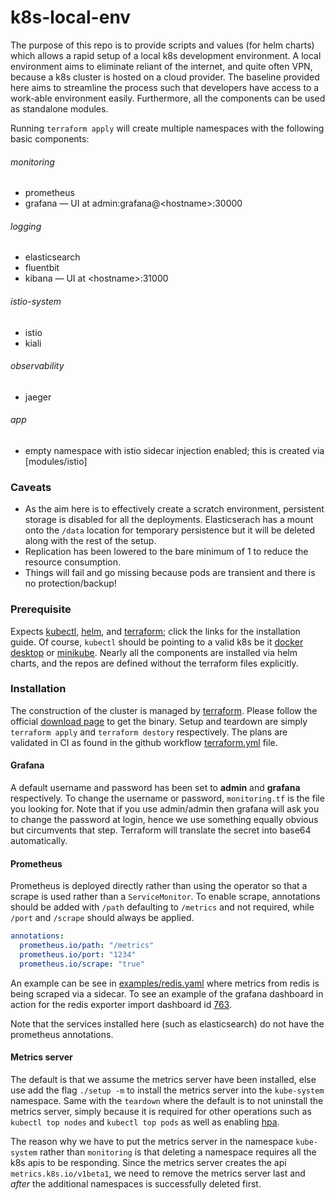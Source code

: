 # k8s-local-env
The purpose of this repo is to provide scripts and values (for helm charts) which allows a rapid setup
of a local k8s development environment. A local environment aims to eliminate reliant of the internet, and quite
often VPN, because a k8s cluster is hosted on a cloud provider. The baseline provided here aims to streamline
the process such that developers have access to a work-able environment easily.  Furthermore, all the
components can be used as standalone modules.

Running `terraform apply` will create multiple namespaces with the following basic components:

###### monitoring
  - prometheus
  - grafana &mdash; UI at admin:grafana@\<hostname\>:30000
  
###### logging
  - elasticsearch
  - fluentbit
  - kibana &mdash; UI at \<hostname\>:31000

###### istio-system
  - istio
  - kiali

###### observability
  - jaeger

###### app
  - empty namespace with istio sidecar injection enabled; this is created via [modules/istio]

### Caveats
  - As the aim here is to effectively create a scratch environment, persistent storage is disabled for all the
    deployments.  Elasticserach has a mount onto the `/data` location for temporary persistence but it
    will be deleted along with the rest of the setup.
  - Replication has been lowered to the bare minimum of 1 to reduce the resource consumption.
  - Things will fail and go missing because pods are transient and there is no protection/backup!

### Prerequisite
Expects [kubectl](https://kubernetes.io/docs/tasks/tools/install-kubectl/),
[helm](https://helm.sh/docs/intro/install/), and
[terraform](https://www.terraform.io/downloads.html); click the links for the installation guide.
Of course, `kubectl` should  be pointing to a valid k8s be it
[docker desktop](https://www.docker.com/products/docker-desktop) or
[minikube](https://github.com/kubernetes/minikube).  Nearly all the components are installed via helm charts, and
the repos are defined without the terraform files explicitly.
 

### Installation
The construction of the cluster is managed by [terraform](https://www.terraform.io).  Please follow the
official [download page](https://www.terraform.io/downloads.html) to get the binary.  Setup and teardown
are simply `terraform apply` and `terraform destory` respectively.  The plans are validated in CI
as found in the github workflow
[terraform.yml](https://github.com/edwintye/k8s-local-env/blob/master/.github/worksflows/terraform.yml) file.

#### Grafana
A default username and password has been set to **admin** and **grafana** respectively.  To change the username
or password, `monitoring.tf` is the file you looking for.  Note that if you use admin/admin
then grafana will ask you to change the password at login, hence we use something equally obvious but circumvents
that step.  Terraform will translate the secret into base64 automatically.


#### Prometheus
Prometheus is deployed directly rather than using the operator so that a scrape is used rather than a
`ServiceMonitor`.  To enable scrape, annotations should be added with `/path` defaulting to `/metrics` and not
required, while `/port` and `/scrape` should always be applied.

```yaml
annotations:
  prometheus.io/path: "/metrics"
  prometheus.io/port: "1234"
  prometheus.io/scrape: "true"
```

An example can be see in
[examples/redis.yaml](https://github.com/edwintye/k8s-local-env/blob/master/examples/redis.yaml)
where metrics from redis is being scraped via a sidecar.  To see an example of the grafana dashboard in action for
the redis exporter import dashboard id [763](https://grafana.com/grafana/dashboards/763). 

Note that the services installed here (such as elasticsearch) do not have the prometheus annotations.


#### Metrics server
The default is that we assume the metrics server have been installed, else use add the flag `./setup -m` to install
the metrics server into the `kube-system` namespace.  Same with the `teardown` where the default is to not
uninstall the metrics server, simply because it is required for other operations such as `kubectl top nodes`
and `kubectl top pods` as well as enabling
[hpa](https://kubernetes.io/docs/tasks/run-application/horizontal-pod-autoscale/). 

The reason why we have to put the metrics server in the namespace `kube-system` rather than `monitoring` is that
deleting a namespace requires all the k8s apis to be responding.  Since the metrics server creates the api
`metrics.k8s.io/v1beta1`, we need to remove the metrics server last and *after* the additional namespaces is
successfully deleted first.
